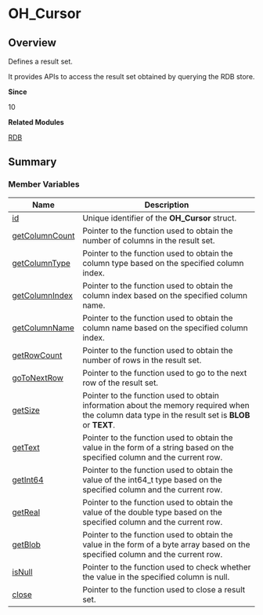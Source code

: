 # OH_Cursor


## Overview

Defines a result set.

It provides APIs to access the result set obtained by querying the RDB store.

**Since**

10

**Related Modules**

[RDB](_r_d_b.md)


## Summary


### Member Variables

| Name| Description|
| -------- | -------- |
| [id](_r_d_b.md) | Unique identifier of the **OH_Cursor** struct.|
| [getColumnCount](_r_d_b.md#getcolumncount) | Pointer to the function used to obtain the number of columns in the result set.|
| [getColumnType](_r_d_b.md#getcolumntype) | Pointer to the function used to obtain the column type based on the specified column index.|
| [getColumnIndex](_r_d_b.md#getcolumnindex) | Pointer to the function used to obtain the column index based on the specified column name.|
| [getColumnName](_r_d_b.md#getcolumnname) | Pointer to the function used to obtain the column name based on the specified column index.|
| [getRowCount](_r_d_b.md#getrowcount) | Pointer to the function used to obtain the number of rows in the result set.|
| [goToNextRow](_r_d_b.md#gotonextrow) | Pointer to the function used to go to the next row of the result set.|
| [getSize](_r_d_b.md#getsize) | Pointer to the function used to obtain information about the memory required when the column data type in the result set is **BLOB** or **TEXT**.|
| [getText](_r_d_b.md#gettext) | Pointer to the function used to obtain the value in the form of a string based on the specified column and the current row.|
| [getInt64](_r_d_b.md#getint64) | Pointer to the function used to obtain the value of the int64_t type based on the specified column and the current row.|
| [getReal](_r_d_b.md#getreal) | Pointer to the function used to obtain the value of the double type based on the specified column and the current row.|
| [getBlob](_r_d_b.md#getblob) | Pointer to the function used to obtain the value in the form of a byte array based on the specified column and the current row.|
| [isNull](_r_d_b.md#isnull-12) | Pointer to the function used to check whether the value in the specified column is null.|
| [close](_r_d_b.md#close) | Pointer to the function used to close a result set.|
